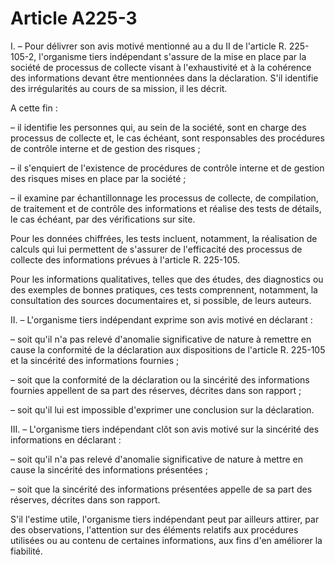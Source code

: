 # Article A225-3

I. – Pour délivrer son avis motivé mentionné au a du II de l'article R. 225-105-2, l'organisme tiers indépendant s'assure de la mise en place par la société de processus de collecte visant à l'exhaustivité et à la cohérence des informations devant être mentionnées dans la déclaration. S'il identifie des irrégularités au cours de sa mission, il les décrit.

A cette fin :

– il identifie les personnes qui, au sein de la société, sont en charge des processus de collecte et, le cas échéant, sont responsables des procédures de contrôle interne et de gestion des risques ;

– il s'enquiert de l'existence de procédures de contrôle interne et de gestion des risques mises en place par la société ;

– il examine par échantillonnage les processus de collecte, de compilation, de traitement et de contrôle des informations et réalise des tests de détails, le cas échéant, par des vérifications sur site.

Pour les données chiffrées, les tests incluent, notamment, la réalisation de calculs qui lui permettent de s'assurer de l'efficacité des processus de collecte des informations prévues à l'article R. 225-105.

Pour les informations qualitatives, telles que des études, des diagnostics ou des exemples de bonnes pratiques, ces tests comprennent, notamment, la consultation des sources documentaires et, si possible, de leurs auteurs.

II. – L'organisme tiers indépendant exprime son avis motivé en déclarant :

– soit qu'il n'a pas relevé d'anomalie significative de nature à remettre en cause la conformité de la déclaration aux dispositions de l'article R. 225-105 et la sincérité des informations fournies ;

– soit que la conformité de la déclaration ou la sincérité des informations fournies appellent de sa part des réserves, décrites dans son rapport ;

– soit qu'il lui est impossible d'exprimer une conclusion sur la déclaration.

III. – L'organisme tiers indépendant clôt son avis motivé sur la sincérité des informations en déclarant :

– soit qu'il n'a pas relevé d'anomalie significative de nature à mettre en cause la sincérité des informations présentées ;

– soit que la sincérité des informations présentées appelle de sa part des réserves, décrites dans son rapport.

S'il l'estime utile, l'organisme tiers indépendant peut par ailleurs attirer, par des observations, l'attention sur des éléments relatifs aux procédures utilisées ou au contenu de certaines informations, aux fins d'en améliorer la fiabilité.
